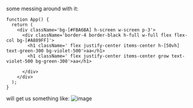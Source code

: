 some messing around with it:

```tsx
function App() {
  return (
    <div className='bg-[#FBA6BA] h-screen w-screen p-3'>
      <div className='border-4 border-black h-full w-full flex flex-col bg-[#A889FF]'>
        <h1 className=' flex justify-center items-center h-[50vh] text-green-300 bg-violet-500'>aa</h1>
        <h1 className=' flex justify-center items-center grow text-violet-500 bg-green-300'>aa</h1>

      </div>
    </div>
  );
}
```

will get us something like:
![image](https://user-images.githubusercontent.com/63263301/232208491-3d67111b-774d-4019-bbf9-0e48a356907e.png)
